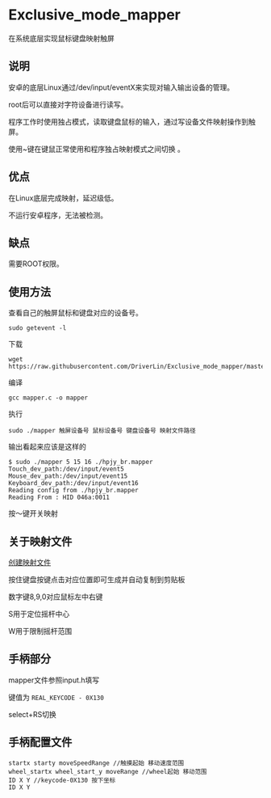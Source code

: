 # Exclusive_mode_mapper
在系统底层实现鼠标键盘映射触屏
## 说明
安卓的底层Linux通过/dev/input/eventX来实现对输入输出设备的管理。

root后可以直接对字符设备进行读写。

程序工作时使用独占模式，读取键盘鼠标的输入，通过写设备文件映射操作到触屏。

使用~键在键鼠正常使用和程序独占映射模式之间切换 。

## 优点
在Linux底层完成映射，延迟级低。

不运行安卓程序，无法被检测。
## 缺点
需要ROOT权限。
## 使用方法
查看自己的触屏鼠标和键盘对应的设备号。
```
sudo getevent -l
```

下载
```
wget https://raw.githubusercontent.com/DriverLin/Exclusive_mode_mapper/master/src/mapper.c
```
编译
```
gcc mapper.c -o mapper
```
执行
```
sudo ./mapper 触屏设备号 鼠标设备号 键盘设备号 映射文件路径
```
输出看起来应该是这样的
``` 
$ sudo ./mapper 5 15 16 ./hpjy_br.mapper
Touch_dev_path:/dev/input/event5
Mouse_dev_path:/dev/input/event15
Keyboard_dev_path:/dev/input/event16
Reading config from ./hpjy_br.mapper
Reading From : HID 046a:0011
```
按～键开关映射

## 关于映射文件

[创建映射文件](https://driverlin.github.io/Exclusive_mode_mapper/)

按住键盘按键点击对应位置即可生成并自动复制到剪贴板

数字键8,9,0对应鼠标左中右键

S用于定位摇杆中心

W用于限制摇杆范围


## 手柄部分
mapper文件参照input.h填写

键值为 ```REAL_KEYCODE - 0X130```

select+RS切换

## 手柄配置文件
```
startx starty moveSpeedRange //触摸起始 移动速度范围
wheel_startx wheel_start_y moveRange //wheel起始 移动范围
ID X Y //keycode-0X130 按下坐标
ID X Y
```